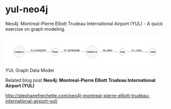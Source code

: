 # yul-neo4j
Neo4j: Montreal-Pierre Elliott Trudeau International Airport (YUL) - A quick exercise on graph modeling.

![alt tag](https://raw.githubusercontent.com/sfrechette/yul-neo4j/master/graphmodel_yul.png)
YUL Graph Data Model

Related blog post **Neo4j: Montreal-Pierre Elliott Trudeau International Airport (YUL)**

http://stephanefrechette.com/neo4j-montreal-pierre-elliott-trudeau-international-airport-yul/
